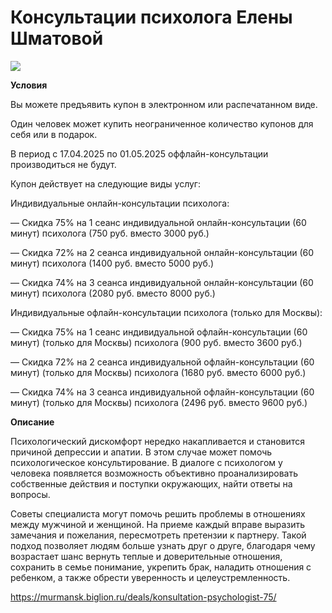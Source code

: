# Консультации психолога Елены Шматовой
![](https://st.biglion.ru/c/w/672/h/378/cfs15/deal_offer/a4/03/a4039d2e22b76870a3d0dbf758b7018a.jpg)

**Условия**

Вы можете предъявить купон в электронном или распечатанном виде.

Один человек может купить неограниченное количество купонов для себя или в подарок.

В период с 17.04.2025 по 01.05.2025 оффлайн-консультации производиться не будут.

Купон действует на следующие виды услуг:

Индивидуальные онлайн-консультации психолога:

— Скидка 75% на 1 сеанс индивидуальной онлайн-консультации (60 минут) психолога (750 руб. вместо 3000 руб.)

— Скидка 72% на 2 сеанса индивидуальной онлайн-консультации (60 минут) психолога (1400 руб. вместо 5000 руб.)

— Скидка 74% на 3 сеанса индивидуальной онлайн-консультации (60 минут) психолога (2080 руб. вместо 8000 руб.)

Индивидуальные офлайн-консультации психолога (только для Москвы):

— Скидка 75% на 1 сеанс индивидуальной офлайн-консультации (60 минут) (только для Москвы) психолога (900 руб. вместо 3600 руб.)

— Скидка 72% на 2 сеанса индивидуальной офлайн-консультации (60 минут) (только для Москвы) психолога (1680 руб. вместо 6000 руб.)

— Скидка 74% на 3 сеанса индивидуальной офлайн-консультации (60 минут) (только для Москвы) психолога (2496 руб. вместо 9600 руб.)

**Описание**

Психологический дискомфорт нередко накапливается и становится причиной депрессии и апатии. В этом случае может помочь психологическое консультирование. В диалоге с психологом у человека появляется возможность объективно проанализировать собственные действия и поступки окружающих, найти ответы на вопросы.

Советы специалиста могут помочь решить проблемы в отношениях между мужчиной и женщиной. На приеме каждый вправе выразить замечания и пожелания, пересмотреть претензии к партнеру. Такой подход позволяет людям больше узнать друг о друге, благодаря чему возрастает шанс вернуть теплые и доверительные отношения, сохранить в семье понимание, укрепить брак, наладить отношения с ребенком, а также обрести уверенность и целеустремленность.

https://murmansk.biglion.ru/deals/konsultation-psychologist-75/
